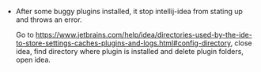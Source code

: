 - After some buggy plugins installed, it stop intellij-idea from stating up and throws an error.

  Go to https://www.jetbrains.com/help/idea/directories-used-by-the-ide-to-store-settings-caches-plugins-and-logs.html#config-directory,
  close idea, find directory where plugin is installed and delete plugin folders, open idea.

  
